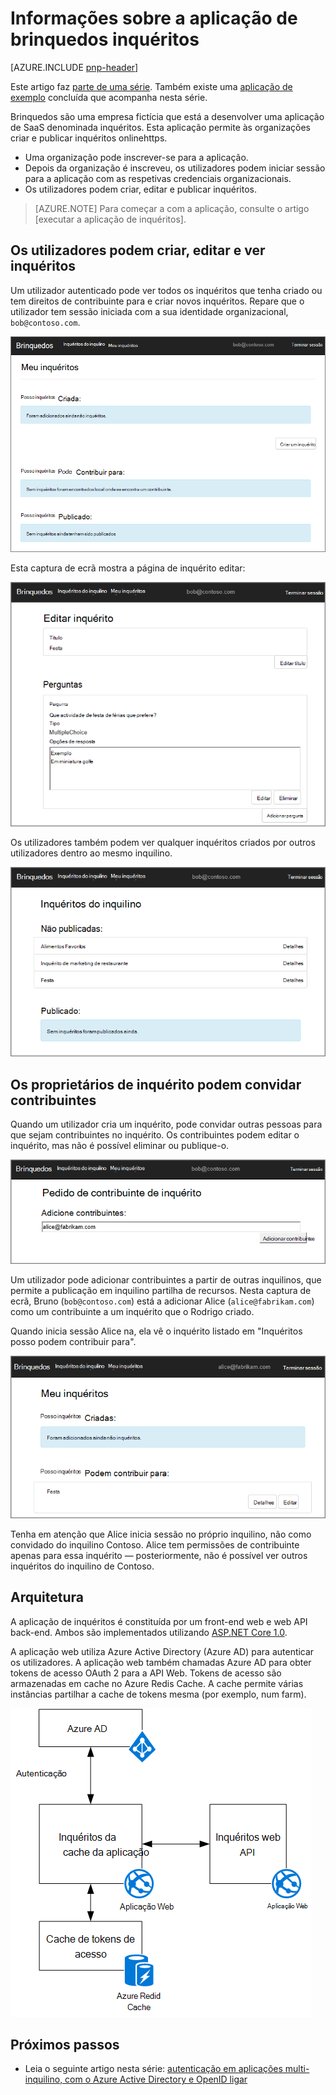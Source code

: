<properties
   pageTitle="Informações sobre a aplicação de inquéritos brinquedos | Microsoft Azure"
   description="Descrição geral da aplicação de inquéritos brinquedos"
   services=""
   documentationCenter="na"
   authors="MikeWasson"
   manager="roshar"
   editor=""
   tags=""/>

<tags
   ms.service="guidance"
   ms.devlang="dotnet"
   ms.topic="article"
   ms.tgt_pltfrm="na"
   ms.workload="na"
   ms.date="05/23/2016"
   ms.author="mwasson"/>

# <a name="about-the-tailspin-surveys-application"></a>Informações sobre a aplicação de brinquedos inquéritos

[AZURE.INCLUDE [pnp-header](../../includes/guidance-pnp-header-include.md)]

Este artigo faz [parte de uma série]. Também existe uma [aplicação de exemplo] concluída que acompanha nesta série.

Brinquedos são uma empresa fictícia que está a desenvolver uma aplicação de SaaS denominada inquéritos. Esta aplicação permite às organizações criar e publicar inquéritos onlinehttps.

- Uma organização pode inscrever-se para a aplicação.
- Depois da organização é inscreveu, os utilizadores podem iniciar sessão para a aplicação com as respetivas credenciais organizacionais.
- Os utilizadores podem criar, editar e publicar inquéritos.

> [AZURE.NOTE] Para começar a com a aplicação, consulte o artigo [executar a aplicação de inquéritos].

## <a name="users-can-create-edit-and-view-surveys"></a>Os utilizadores podem criar, editar e ver inquéritos

Um utilizador autenticado pode ver todos os inquéritos que tenha criado ou tem direitos de contribuinte para e criar novos inquéritos. Repare que o utilizador tem sessão iniciada com a sua identidade organizacional, `bob@contoso.com`.

![Aplicação de inquéritos](media/guidance-multitenant-identity/surveys-screenshot.png)

Esta captura de ecrã mostra a página de inquérito editar:

![Editar inquérito](media/guidance-multitenant-identity/edit-survey.png)

Os utilizadores também podem ver qualquer inquéritos criados por outros utilizadores dentro ao mesmo inquilino.

![Inquéritos do inquilino](media/guidance-multitenant-identity/tenant-surveys.png)

## <a name="survey-owners-can-invite-contributors"></a>Os proprietários de inquérito podem convidar contribuintes

Quando um utilizador cria um inquérito, pode convidar outras pessoas para que sejam contribuintes no inquérito. Os contribuintes podem editar o inquérito, mas não é possível eliminar ou publique-o.  

![Adicionar contribuintes](media/guidance-multitenant-identity/add-contributor.png)

Um utilizador pode adicionar contribuintes a partir de outras inquilinos, que permite a publicação em inquilino partilha de recursos. Nesta captura de ecrã, Bruno (`bob@contoso.com`) está a adicionar Alice (`alice@fabrikam.com`) como um contribuinte a um inquérito que o Rodrigo criado.

Quando inicia sessão Alice na, ela vê o inquérito listado em "Inquéritos posso podem contribuir para".

![Contribuinte de inquérito](media/guidance-multitenant-identity/contributor.png)

Tenha em atenção que Alice inicia sessão no próprio inquilino, não como convidado do inquilino Contoso. Alice tem permissões de contribuinte apenas para essa inquérito &mdash; posteriormente, não é possível ver outros inquéritos do inquilino de Contoso.

## <a name="architecture"></a>Arquitetura

A aplicação de inquéritos é constituída por um front-end web e web API back-end. Ambos são implementados utilizando [ASP.NET Core 1.0].

A aplicação web utiliza Azure Active Directory (Azure AD) para autenticar os utilizadores. A aplicação web também chamadas Azure AD para obter tokens de acesso OAuth 2 para a API Web. Tokens de acesso são armazenadas em cache no Azure Redis Cache. A cache permite várias instâncias partilhar a cache de tokens mesma (por exemplo, num farm).

![Arquitetura](media/guidance-multitenant-identity/architecture.png)

## <a name="next-steps"></a>Próximos passos

- Leia o seguinte artigo nesta série: [autenticação em aplicações multi-inquilino, com o Azure Active Directory e OpenID ligar][authentication]

<!-- Links -->

[authentication]: guidance-multitenant-identity-authenticate.md
[parte de uma série]: guidance-multitenant-identity.md
[Executar a aplicação a inquéritos]: https://github.com/Azure-Samples/guidance-identity-management-for-multitenant-apps/blob/master/docs/running-the-app.md
[ASP.NET Core 1.0]: https://docs.asp.net/en/latest/
[aplicação de exemplo]: https://github.com/Azure-Samples/guidance-identity-management-for-multitenant-apps
